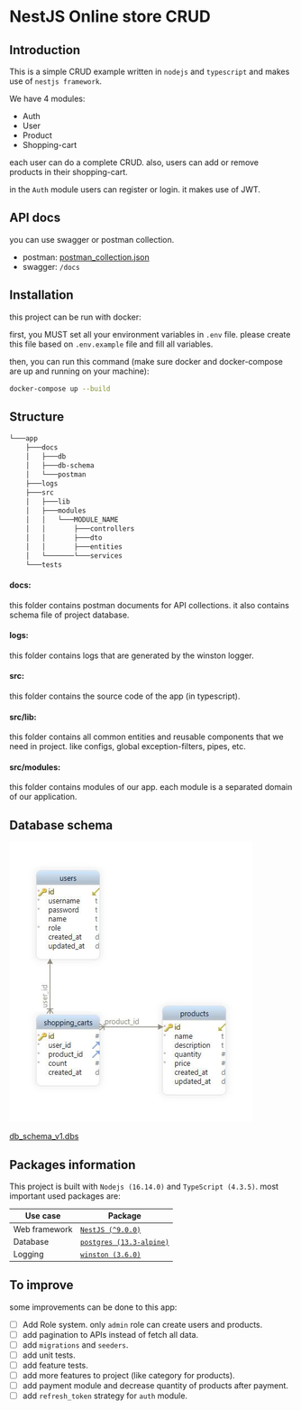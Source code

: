 # NestJS Online store CRUD

## Introduction

This is a simple CRUD example written in `nodejs` and `typescript` and makes use of `nestjs framework`.

We have 4 modules:

- Auth
- User
- Product
- Shopping-cart

each user can do a complete CRUD. also, users can add or remove products in their shopping-cart.

in the `Auth` module users can register or login. it makes use of JWT.

## API docs

you can use swagger or postman collection.

- postman: [postman_collection.json](./docs/postman/Online%20store%20(NestJS%20CRUD).postman_collection.json)
- swagger: `/docs`

## Installation

this project can be run with docker:

first, you MUST set all your environment variables in `.env` file. please create this file based on `.env.example`
file and fill all variables.

then, you can run this command (make sure docker and docker-compose are up and running on your machine):

```bash
docker-compose up --build
```

## Structure

```
└───app
    ├───docs
    │   ├───db
    │   ├───db-schema
    │   └───postman
    ├───logs
    ├───src
    │   ├───lib
    │   ├───modules
    │   │   └───MODULE_NAME
    │   │       ├───controllers
    │   │       ├───dto
    │   │       ├───entities
    │   └───────└───services
    └───tests
```

#### docs:

this folder contains postman documents for API collections. it also contains schema file of project database.

#### logs:

this folder contains logs that are generated by the winston logger.

#### src:

this folder contains the source code of the app (in typescript).

#### src/lib:

this folder contains all common entities and reusable components that we need in project. like configs, global
exception-filters, pipes, etc.

#### src/modules:

this folder contains modules of our app. each module is a separated domain of our application.

## Database schema

![](./docs/db-schema/db_schema_v1.jpg)

[db_schema_v1.dbs](./docs/db-schema/db_schema_v1.dbs)

## Packages information

This project is built with `Nodejs (16.14.0)` and `TypeScript (4.3.5)`. most important used packages are:

| Use case      | Package                                                   |
|---------------|-----------------------------------------------------------|
| Web framework | [`NestJS (^9.0.0)`](https://docs.nestjs.com/)             |
| Database      | [`postgres (13.3-alpine)`](https://www.postgresql.org/)   |
| Logging       | [`winston (3.6.0)`](https://github.com/winstonjs/winston) |

## To improve

some improvements can be done to this app:

- [ ] Add Role system. only `admin` role can create users and products.
- [ ] add pagination to APIs instead of fetch all data.
- [ ] add `migrations` and `seeders`.
- [ ] add unit tests.
- [ ] add feature tests.
- [ ] add more features to project (like category for products).
- [ ] add payment module and decrease quantity of products after payment.
- [ ] add `refresh_token` strategy for `auth` module.
